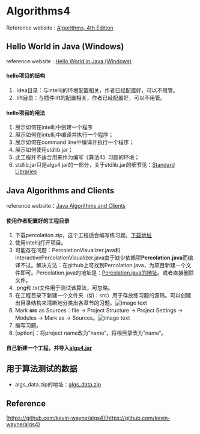 # Algorithms4

Reference website : [Algorithms, 4th Edition](https://algs4.cs.princeton.edu/home/)

## Hello World in Java (Windows)

reference website : [Hello World in Java (Windows)](https://lift.cs.princeton.edu/java/windows/)

#### hello项目的结构
  1. .idea目录：与intellij的环境配置相关，作者已经配置好，可以不用管。
  2. .lift目录：与插件lift的配置相关，作者已经配置好，可以不用管。

#### hello项目的用法
  1. 展示如何在intellij中创建一个程序
  2. 展示如何在intellij中编译并执行一个程序；
  3. 展示如何在command line中编译并执行一个程序；
  4. 展示如何使用stdlib.jar；
  5. 此工程并不适合用来作为编写《算法4》习题的环境；
  6. stdlib.jar只是algs4.jar的一部分，关于stdlib.jar的细节见：[Standard Libraries](https://introcs.cs.princeton.edu/java/stdlib/)

## Java Algorithms and Clients

reference website：[Java Algorithms and Clients](https://algs4.cs.princeton.edu/code/)

#### 使用作者配置好的工程目录
  1. 下载percolation.zip，这个工程适合编写练习题。[下载地址](https://lift.cs.princeton.edu/java/windows/)
  2. 使用intellij打开项目。
  3. 可能存在问题：PercolationVisualizer.java和InteractivePercolationVisualizer.java由于缺少依赖项**Percolation.java**而编译不过。解决方法：在github上可找到Percolation.java，为项目新建一个文件即可。Percolation.java的地址是：[Percolation.java的地址](https://github.com/ashwinichauhan/Percolation/blob/master/Percolation.java)。或者直接删除文件。
  4. .png和.txt文件用于测试该算法，可忽略。
  5. 在工程目录下新建一个文件夹（如：src）用于存放练习题的源码。可以创建出目录结构来清晰地分类出各章节的习题。![image text](https://github.com/zhang0xf/algorithms4/blob/master/image/src.png)
  7. Mark **src** as Sources：file -> Project Structure -> Project Settings -> Modules -> Mark as -> Sources。![image text](https://github.com/zhang0xf/algorithms4/blob/master/image/mark_src.png)
  8. 编写习题。
  9. [option]：将project name改为”name“，将根目录改为”name“。

#### 自己新建一个工程，并导入[algs4.jar](https://algs4.cs.princeton.edu/code/)

## 用于算法测试的数据

* algs_data.zip的地址：[algs_data.zip](https://algs4.cs.princeton.edu/code/)

## Reference

[https://github.com/kevin-wayne/algs4](https://github.com/kevin-wayne/algs4)
